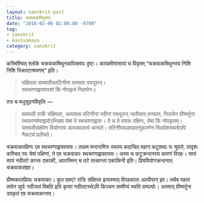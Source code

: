 ```yaml
---
layout: sanskrit-post
title: चक्रवाकमिथुनम्
date: "2016-02-06 02:00:00 -0700"
tag: 
- sanskrit
- kavisamaya
category: sanskrit
---
```


कस्मिंश्चित् श्लोके चक्रवाकमिथुनकविसमयः दृष्टः।
काव्यमीमांसायां च विवृतम् “चक्रवाकमिथुनस्य निशि निशि भिन्नतटाश्रयणम्” इति।

> संक्षिपता यामवतीस्तटिनीनां तनयता पयःपूरान्।  
> रथचरणाह्वयवयसां किं नोपकृतं निदाघेन॥

तत्र च मधुसूदनविवृतिः —

<!--more-->

> यामवती रात्रीः संक्षिपता, अल्पयता तटिनीनां नदीनां पयःपूरान् जलौघान् तनयता,
> निदाघेन ग्रीष्मर्तुना रथचरणमेवाह्वयोऽभिख्या येषां ते रथचरणाह्वयाः।
> ते च ते वयसः पक्षिणः, तेषां किं नोपकृतम्।
> यामवतीसंक्षेपेण वियोगस्य अल्पकालत्वं ध्वन्यते।
> तटिनीपयःप्रवाहतनूकरणेन भिन्नदेशस्थत्वेऽपि नैकट्यं प्रतीयते।

चक्रवाकपक्षिणः एव रथचरणाह्वयवयसः। तन्नाम मन्दगामिनः रथस्य कदाचित् महान्
कटुशब्दः यः श्रूयते, तादृशः कश्चित् रवः येषां पक्षिणां, ते एव चक्रवाकाः
रथचरणाह्वयवयसः। अस्य च कटुक्रन्दनस्य कारणं विरहः। सायं सायं नदीतटे कान्तः एकाकी,
अपरस्मिन् च तटे तत्कान्ता एकाकिनी इति। प्रियवियोगक्रन्दनात् चक्रवाकसंज्ञा।

ग्रीष्मकालप्रियाः चक्रवाकाः। कुत एवम्? रात्रिः संक्षिप्ता इत्यस्मात् विरहकालः अल्पीयान् इव।
तथैव महता तापेन सूर्यः नदीजलं पिबति इति कृत्वा नदीतटस्थेऽपि किञ्चन सामीप्यं
भवति दम्पत्योः। अस्मात् ग्रीष्मर्तुना उपकृतं एव चक्रवाकानाम्।
